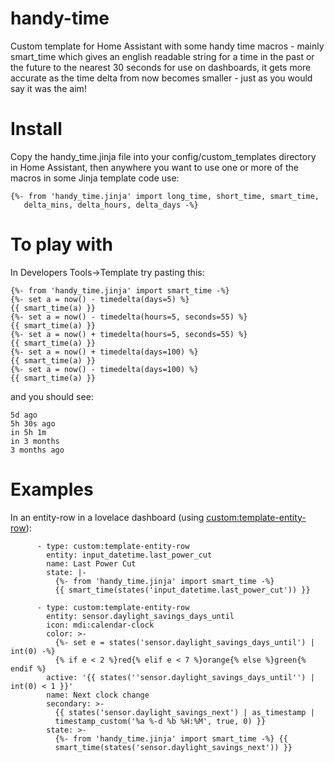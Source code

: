 # handy-time
Custom template for Home Assistant with some handy time macros - mainly smart_time which gives an english readable string for a time in the past or the future to the nearest 30 seconds for use on dashboards, it gets more accurate as the time delta from now becomes smaller - just as you would say it was the aim!
# Install
Copy the handy_time.jinja file into your config/custom_templates directory in Home Assistant, then anywhere you want to use one or more of the macros in some Jinja template code use:
```
{%- from 'handy_time.jinja' import long_time, short_time, smart_time,
   delta_mins, delta_hours, delta_days -%}
```
# To play with
In Developers Tools->Template try pasting this:
```
{%- from 'handy_time.jinja' import smart_time -%}
{%- set a = now() - timedelta(days=5) %}
{{ smart_time(a) }}
{%- set a = now() - timedelta(hours=5, seconds=55) %}
{{ smart_time(a) }}
{%- set a = now() + timedelta(hours=5, seconds=55) %}
{{ smart_time(a) }}
{%- set a = now() + timedelta(days=100) %}
{{ smart_time(a) }}
{%- set a = now() - timedelta(days=100) %}
{{ smart_time(a) }}
```
and you should see:
```
5d ago
5h 30s ago
in 5h 1m
in 3 months
3 months ago
```

# Examples
In an entity-row in a lovelace dashboard (using [custom:template-entity-row](https://github.com/thomasloven/lovelace-template-entity-row)):

```
      - type: custom:template-entity-row
        entity: input_datetime.last_power_cut
        name: Last Power Cut
        state: |-
          {%- from 'handy_time.jinja' import smart_time -%}
          {{ smart_time(states('input_datetime.last_power_cut')) }}

      - type: custom:template-entity-row
        entity: sensor.daylight_savings_days_until
        icon: mdi:calendar-clock
        color: >-
          {%- set e = states('sensor.daylight_savings_days_until') | int(0) -%}
          {% if e < 2 %}red{% elif e < 7 %}orange{% else %}green{% endif %}
        active: '{{ states(''sensor.daylight_savings_days_until'') | int(0) < 1 }}'
        name: Next clock change
        secondary: >-
          {{ states('sensor.daylight_savings_next') | as_timestamp |
          timestamp_custom('%a %-d %b %H:%M', true, 0) }} 
        state: >-
          {%- from 'handy_time.jinja' import smart_time -%} {{
          smart_time(states('sensor.daylight_savings_next')) }}

```
